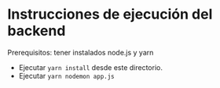 # Instrucciones de ejecución del backend

Prerequisitos: tener instalados node.js y yarn

* Ejecutar `yarn install` desde este directorio.
* Ejecutar `yarn nodemon app.js`